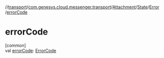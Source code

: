 //[transport](../../../../../index.md)/[com.genesys.cloud.messenger.transport](../../../index.md)/[Attachment](../../index.md)/[State](../index.md)/[Error](index.md)/[errorCode](error-code.md)

# errorCode

[common]\
val [errorCode](error-code.md): [ErrorCode](../../../../com.genesys.cloud.messenger.transport.util/-error-code/index.md)
